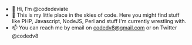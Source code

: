 - 👋 Hi, I’m @codedeviate
- 👀 This is my little place in the skies of code. Here you might find stuff like PHP, Javascript, NodeJS, Perl and stuff I'm currently wrestling with.
- 📫 You can reach me by email on codedv8@gmail.com or on Twitter @codedv8

<!---
codedeviate/codedeviate is a ✨ special ✨ repository because its `README.md` (this file) appears on your GitHub profile.
You can click the Preview link to take a look at your changes.
--->
